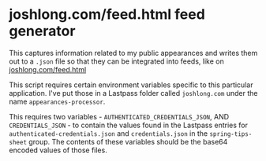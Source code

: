 # joshlong.com/feed.html feed generator 

This captures information related to my public appearances and writes them out to a `.json` file so that they can be integrated into feeds, like on [joshlong.com/feed.html](https://joshlong.com/feed.html)

This script requires certain environment variables specific to this particular application. I've put those in a Lastpass folder called `joshlong.com` under the name `appearances-processor`. 

This requires two variables - `AUTHENTICATED_CREDENTIALS_JSON`, AND `CREDENTIALS_JSON` - to contain the values found in the Lastpass entries for `authenticated-credentials.json` and `credentials.json` in the `spring-tips-sheet` group. The contents of these variables should be the base64 encoded values of those files. 
